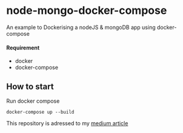 #   node-mongo-docker-compose
An example to Dockerising a nodeJS & mongoDB app using docker-compose
#### Requirement 
- docker
- docker-compose
  
## How to start 


Run docker compose
```
docker-compose up --build 
```

This repository is adressed to my [medium article](https://medium.com/p/ed8cf8f16bab) 
